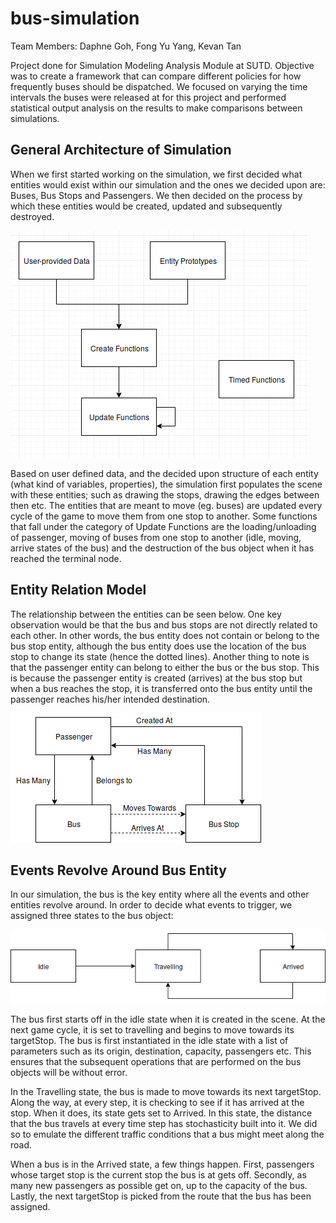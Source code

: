 # bus-simulation

Team Members: Daphne Goh, Fong Yu Yang, Kevan Tan

Project done for Simulation Modeling Analysis Module at SUTD. Objective was to create a framework that can compare different policies for how frequently buses should be dispatched. We focused on varying the time intervals the buses were released at for this project and performed statistical output analysis on the results to make comparisons between simulations. 

## General Architecture of Simulation

When we first started working on the simulation, we first decided what entities would exist within our simulation and the ones we decided upon are: Buses, Bus Stops and Passengers. We then decided on the process by which these entities would be created, updated and subsequently destroyed. 

![General Architecture](general.png)

Based on user defined data, and the decided upon structure of each entity (what kind of variables, properties), the simulation first populates the scene with these entities; such as drawing the stops, drawing the edges between then etc. The entities that are meant to move (eg. buses) are updated every cycle of the game to move them from one stop to another. Some functions that fall under the category of Update Functions are the loading/unloading of passenger, moving of buses from one stop to another (idle, moving, arrive states of the bus) and the destruction of the bus object when it has reached the terminal node. 

## Entity Relation Model

The relationship between the entities can be seen below. One key observation would be that the bus and bus stops are not directly related to each other. In other words, the bus entity does not contain or belong to the bus stop entity, although the bus entity does use the location of the bus stop to change its state (hence the dotted lines). Another thing to note is that the passenger entity can belong to either the bus or the bus stop. This is because the passenger entity is created (arrives) at the bus stop but when a bus reaches the stop, it is transferred onto the bus entity until the passenger reaches his/her intended destination. 

![Entity Relation Diagram](entity.png)


## Events Revolve Around Bus Entity
In our simulation, the bus is the key entity where all the events and other entities revolve around. In order to decide what events to trigger, we assigned three states to the bus object:

![Three States of Bus Entity](bus_states.png)

The bus first starts off in the idle state when it is created in the scene. At the next game cycle, it is set to travelling and begins to move towards its targetStop. The bus is first instantiated in the idle state with a list of parameters such as its origin, destination, capacity, passengers etc. This ensures that the subsequent operations that are performed on the bus objects will be without error.

In the Travelling state, the bus is made to move towards its next targetStop. Along the way, at every step, it is checking to see if it has arrived at the stop. When it does, its state gets set to Arrived. In this state, the distance that the bus travels at every time step has stochasticity built into it. We did so to emulate the different traffic conditions that a bus might meet along the road. 

When a bus is in the Arrived state, a few things happen. First, passengers whose target stop is the current stop the bus is at gets off. Secondly, as many new passengers as possible get on, up to the capacity of the bus. Lastly, the next targetStop is picked from the route that the bus has been assigned. 
